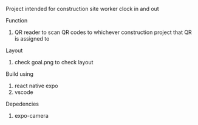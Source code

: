Project intended for construction site worker clock in and out

Function
1. QR reader to scan QR codes to whichever construction project that QR is assigned to

Layout
1. check goal.png to check layout

Build using
1. react native expo
2. vscode

Depedencies
1. expo-camera
